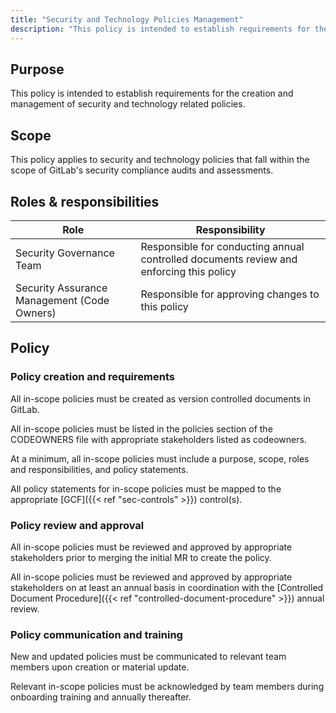 ```yaml
---
title: "Security and Technology Policies Management"
description: "This policy is intended to establish requirements for the creation and management of security and technology related policies."
---
```


## Purpose

This policy is intended to establish requirements for the creation and management of security and technology related policies.

## Scope

This policy applies to security and technology policies that fall within the scope of GitLab's security compliance audits and assessments.

## Roles & responsibilities

| Role  | Responsibility |
|-----------|-----------|
| Security Governance Team | Responsible for conducting annual controlled documents review and enforcing this policy |
| Security Assurance Management (Code Owners) | Responsible for approving changes to this policy |

## Policy

### Policy creation and requirements

All in-scope policies must be created as version controlled documents in GitLab.

All in-scope policies must be listed in the policies section of the CODEOWNERS file with appropriate stakeholders listed as codeowners.

At a minimum, all in-scope policies must include a purpose, scope, roles and responsibilities, and policy statements.

All policy statements for in-scope policies must be mapped to the appropriate [GCF]({{< ref "sec-controls" >}}) control(s).

### Policy review and approval

All in-scope policies must be reviewed and approved by appropriate stakeholders prior to merging the initial MR to create the policy.

All in-scope policies must be reviewed and approved by appropriate stakeholders on at least an annual basis in coordination with the [Controlled Document Procedure]({{< ref "controlled-document-procedure" >}}) annual review.

### Policy communication and training

New and updated policies must be communicated to relevant team members upon creation or material update.

Relevant in-scope policies must be acknowledged by team members during onboarding training and annually thereafter.
